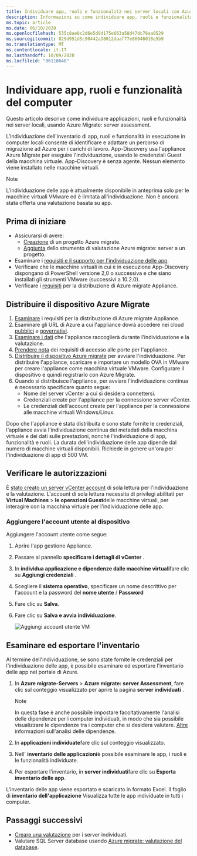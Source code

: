 ```yaml
---
title: Individuare app, ruoli e funzionalità nei server locali con Azure Migrate
description: Informazioni su come individuare app, ruoli e funzionalità nei server locali con Azure Migrate Assessment server.
ms.topic: article
ms.date: 06/10/2020
ms.openlocfilehash: 535c8ae8c2d6e5d9d175e663a58d47dc76aa0529
ms.sourcegitcommit: 829d951d5c90442a38012daaf77e86046018e5b9
ms.translationtype: MT
ms.contentlocale: it-IT
ms.lasthandoff: 10/09/2020
ms.locfileid: "86118648"
---
```

# <a name="discover-machine-apps-roles-and-features"></a>Individuare app, ruoli e funzionalità del computer

Questo articolo descrive come individuare applicazioni, ruoli e funzionalità nei server locali, usando Azure Migrate: server assessment.

L'individuazione dell'inventario di app, ruoli e funzionalità in esecuzione in computer locali consente di identificare e adattare un percorso di migrazione ad Azure per i carichi di lavoro. App-Discovery usa l'appliance Azure Migrate per eseguire l'individuazione, usando le credenziali Guest della macchina virtuale. App-Discovery è senza agente. Nessun elemento viene installato nelle macchine virtuali.

> [!NOTE]
> L'individuazione delle app è attualmente disponibile in anteprima solo per le macchine virtuali VMware ed è limitata all'individuazione. Non è ancora stata offerta una valutazione basata su app. 


## <a name="before-you-start"></a>Prima di iniziare

- Assicurarsi di avere:
    - [Creazione](how-to-add-tool-first-time.md) di un progetto Azure migrate.
    - [Aggiunta](how-to-assess.md) dello strumento di valutazione Azure migrate: server a un progetto.
- Esaminare i [requisiti e il supporto per l'individuazione delle app](migrate-support-matrix-vmware.md#vmware-requirements).
- Verificare che le macchine virtuali in cui è in esecuzione App-Discovery dispongano di PowerShell versione 2,0 o successiva e che siano installati gli strumenti VMware (successivi a 10.2.0).
- Verificare i [requisiti](migrate-appliance.md) per la distribuzione di Azure migrate Appliance.


## <a name="deploy-the-azure-migrate-appliance"></a>Distribuire il dispositivo Azure Migrate

1. [Esaminare](migrate-appliance.md#appliance---vmware) i requisiti per la distribuzione di Azure migrate Appliance.
2. Esaminare gli URL di Azure a cui l'appliance dovrà accedere nei cloud [pubblici](migrate-appliance.md#public-cloud-urls) e [governativi](migrate-appliance.md#government-cloud-urls).
3. [Esaminare i dati](migrate-appliance.md#collected-data---vmware) che l'appliance raccoglierà durante l'individuazione e la valutazione.
4. [Prendere nota](migrate-support-matrix-vmware.md#port-access-requirements) dei requisiti di accesso alle porte per l'appliance.
5. [Distribuire il dispositivo Azure migrate](how-to-set-up-appliance-vmware.md) per avviare l'individuazione. Per distribuire l'appliance, scaricare e importare un modello OVA in VMware per creare l'appliance come macchina virtuale VMware. Configurare il dispositivo e quindi registrarlo con Azure Migrate.
6. Quando si distribuisce l'appliance, per avviare l'individuazione continua è necessario specificare quanto segue:
    - Nome del server vCenter a cui si desidera connettersi.
    - Credenziali create per l'appliance per la connessione server vCenter.
    - Le credenziali dell'account create per l'appliance per la connessione alle macchine virtuali Windows/Linux.

Dopo che l'appliance è stata distribuita e sono state fornite le credenziali, l'appliance avvia l'individuazione continua dei metadati della macchina virtuale e dei dati sulle prestazioni, nonché l'individuazione di app, funzionalità e ruoli.  La durata dell'individuazione delle app dipende dal numero di macchine virtuali disponibili. Richiede in genere un'ora per l'individuazione di app di 500 VM.

## <a name="verify-permissions"></a>Verificare le autorizzazioni

È [stato creato un server vCenter account](tutorial-prepare-vmware.md#set-up-permissions-for-assessment) di sola lettura per l'individuazione e la valutazione. L'account di sola lettura necessita di privilegi abilitati per **Virtual Machines**  >  **le operazioni Guest**delle macchine virtuali, per interagire con la macchina virtuale per l'individuazione delle app.

### <a name="add-the-user-account-to-the-appliance"></a>Aggiungere l'account utente al dispositivo

Aggiungere l'account utente come segue:

1. Aprire l'app gestione Appliance. 
2. Passare al pannello **specificare i dettagli di vCenter** .
3. In **individua applicazione e dipendenze dalle macchine virtuali**fare clic su **Aggiungi credenziali** .
3. Scegliere il **sistema operativo**, specificare un nome descrittivo per l'account e la password del **nome utente** / **Password**
6. Fare clic su **Salva**.
7. Fare clic su **Salva e avvia individuazione**.

    ![Aggiungi account utente VM](./media/how-to-create-group-machine-dependencies-agentless/add-vm-credential.png)


## <a name="review-and-export-the-inventory"></a>Esaminare ed esportare l'inventario

Al termine dell'individuazione, se sono state fornite le credenziali per l'individuazione delle app, è possibile esaminare ed esportare l'inventario delle app nel portale di Azure.

1. In **Azure migrate-Servers**  >  **Azure migrate: server Assessment**, fare clic sul conteggio visualizzato per aprire la pagina **server individuati** .

    > [!NOTE]
    > In questa fase è anche possibile impostare facoltativamente l'analisi delle dipendenze per i computer individuati, in modo che sia possibile visualizzare le dipendenze tra i computer che si desidera valutare. [Altre](concepts-dependency-visualization.md) informazioni sull'analisi delle dipendenze.

2. In **applicazioni individuate**fare clic sul conteggio visualizzato.
3. Nell' **inventario delle applicazioni**è possibile esaminare le app, i ruoli e le funzionalità individuate.
4. Per esportare l'inventario, in **server individuati**fare clic su **Esporta inventario delle app**.

L'inventario delle app viene esportato e scaricato in formato Excel. Il foglio di **inventario dell'applicazione** Visualizza tutte le app individuate in tutti i computer.

## <a name="next-steps"></a>Passaggi successivi

- [Creare una valutazione](how-to-create-assessment.md) per i server individuati.
- Valutare SQL Server database usando [Azure migrate: valutazione del database](/sql/dma/dma-assess-sql-data-estate-to-sqldb?view=sql-server-2017).
